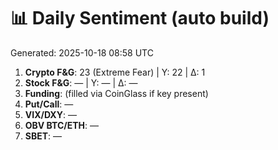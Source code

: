# 📊 Daily Sentiment (auto build)
Generated: 2025-10-18 08:58 UTC

1) **Crypto F&G**: 23 (Extreme Fear) | Y: 22 | Δ: 1
2) **Stock F&G**: — | Y: — | Δ: —
3) **Funding**: (filled via CoinGlass if key present)
4) **Put/Call**: —
5) **VIX/DXY**: —
6) **OBV BTC/ETH**: —
7) **SBET**: —
